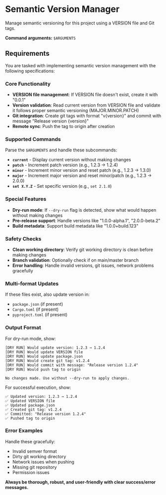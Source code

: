 # Semantic Version Manager

Manage semantic versioning for this project using a VERSION file and Git tags.

**Command arguments:** `$ARGUMENTS`

## Requirements

You are tasked with implementing semantic version management with the following specifications:

### Core Functionality
- **VERSION file management**: If VERSION file doesn't exist, create it with "0.0.1"
- **Version validation**: Read current version from VERSION file and validate it follows proper semantic versioning (MAJOR.MINOR.PATCH)
- **Git integration**: Create git tags with format "v{version}" and commit with message "Release version {version}"
- **Remote sync**: Push the tag to origin after creation

### Supported Commands
Parse the `$ARGUMENTS` and handle these subcommands:

- **`current`** - Display current version without making changes
- **`patch`** - Increment patch version (e.g., 1.2.3 → 1.2.4)
- **`minor`** - Increment minor version and reset patch (e.g., 1.2.3 → 1.3.0)
- **`major`** - Increment major version and reset minor/patch (e.g., 1.2.3 → 2.0.0)
- **`set X.Y.Z`** - Set specific version (e.g., `set 2.1.0`)

### Special Features
- **Dry-run mode**: If `--dry-run` flag is detected, show what would happen without making changes
- **Pre-release support**: Handle versions like "1.0.0-alpha.1", "2.0.0-beta.2"
- **Build metadata**: Support build metadata like "1.0.0+build.123"

### Safety Checks
- **Clean working directory**: Verify git working directory is clean before making changes
- **Branch validation**: Optionally check if on main/master branch
- **Error handling**: Handle invalid versions, git issues, network problems gracefully

### Multi-format Updates
If these files exist, also update version in:
- `package.json` (if present)
- `Cargo.toml` (if present)
- `pyproject.toml` (if present)

### Output Format
For dry-run mode, show:
```
[DRY RUN] Would update version: 1.2.3 → 1.2.4
[DRY RUN] Would update VERSION file
[DRY RUN] Would update package.json
[DRY RUN] Would create git tag: v1.2.4
[DRY RUN] Would commit with message: "Release version 1.2.4"
[DRY RUN] Would push tag to origin

No changes made. Use without --dry-run to apply changes.
```

For successful execution, show:
```
✅ Updated version: 1.2.3 → 1.2.4
✅ Updated VERSION file
✅ Updated package.json
✅ Created git tag: v1.2.4
✅ Committed: "Release version 1.2.4"
✅ Pushed tag to origin
```

### Error Examples
Handle these gracefully:
- Invalid semver format
- Dirty git working directory
- Network issues when pushing
- Missing git repository
- Permission issues

**Always be thorough, robust, and user-friendly with clear success/error messages.**